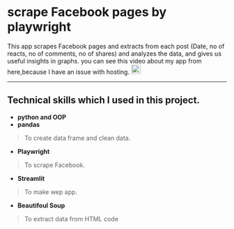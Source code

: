 # scrape Facebook pages by playwright

This app scrapes Facebook pages and extracts from each post (Date, no of reacts, no of comments, no of shares) and analyzes the data, and gives us useful insights in graphs.
you can see this video about my app from here,because I have an issue with hosting.
<a href="https://youtu.be/HoF0utqcp5Y">
  <img align="middel" alt="Youtube" width="22px" src="https://cdn.jsdelivr.net/npm/simple-icons@3.13.0/icons/youtube.svg" />
</a>
_____________________

## Technical skills which I used in this project.
- **python and OOP** 
- **pandas**
 > To create data frame and clean data.
- **Playwright** 
 > To scrape Facebook.
- **Streamlit**
 > To make wep app.
- **Beautifoul Soup**
 > To extract data from HTML code
